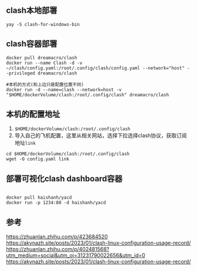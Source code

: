 ## clash本地部署
```shell
yay -S clash-for-windows-bin
```


## clash容器部署 
```shell
docker pull dreamacro/clash
docker run --name Clash -d -v ~/clash/config.yaml:/root/.config/clash/config.yaml --network="host" --privileged dreamacro/clash
```

```shell
#本机的方式(和上边只是配置位置不同)
docker run -d --name=clash --network=host -v "$HOME/dockerVolume/clash:/root/.config/clash" dreamacro/clash
```


## 本机的配置地址
1. `$HOME/dockerVolume/clash:/root/.config/clash`
2. 导入自己的飞机配置，这里从相关网站，选择下拉选择clash协议，获取订阅地址`link`

```shell
cd $HOME/dockerVolume/clash:/root/.config/clash
wget -O config.yaml link
```

## 部署可视化clash dashboard容器
```shell

docker pull haishanh/yacd
docker run -p 1234:80 -d haishanh/yacd

```

## 参考
https://zhuanlan.zhihu.com/p/423684520
https://akynazh.site/posts/2023/01/clash-linux-configuration-usage-record/
https://zhuanlan.zhihu.com/p/402481568?utm_medium=social&utm_oi=31231790022656&utm_id=0
https://akynazh.site/posts/2023/01/clash-linux-configuration-usage-record/
